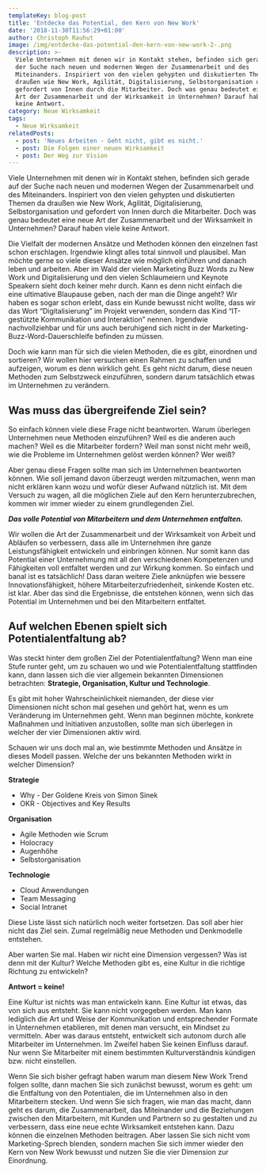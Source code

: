 ```yaml
---
templateKey: blog-post
title: 'Entdecke das Potential, den Kern von New Work'
date: '2018-11-30T11:56:29+01:00'
author: Christoph Rauhut
image: /img/entdecke-das-potential-den-kern-von-new-work-2-.png
description: >-
  Viele Unternehmen mit denen wir in Kontakt stehen, befinden sich gerade auf
  der Suche nach neuen und modernen Wegen der Zusammenarbeit und des
  Miteinanders. Inspiriert von den vielen gehypten und diskutierten Themen da
  draußen wie New Work, Agilität, Digitalisierung, Selbstorganisation und
  gefordert von Innen durch die Mitarbeiter. Doch was genau bedeutet eine neue
  Art der Zusammenarbeit und der Wirksamkeit in Unternehmen? Darauf haben viele
  keine Antwort.
category: Neue Wirksamkeit
tags:
  - Neue Wirksamkeit
relatedPosts:
  - post: 'Neues Arbeiten - Geht nicht, gibt es nicht.'
  - post: Die Folgen einer neuen Wirksamkeit
  - post: Der Weg zur Vision
---
```

Viele Unternehmen mit denen wir in Kontakt stehen, befinden sich gerade auf der Suche nach neuen und modernen Wegen der Zusammenarbeit und des Miteinanders. Inspiriert von den vielen gehypten und diskutierten Themen da draußen wie New Work, Agilität, Digitalisierung, Selbstorganisation und gefordert von Innen durch die Mitarbeiter. Doch was genau bedeutet eine neue Art der Zusammenarbeit und der Wirksamkeit in Unternehmen? Darauf haben viele keine Antwort. 

Die Vielfalt der modernen Ansätze und Methoden können den einzelnen fast schon erschlagen. Irgendwie klingt alles total sinnvoll und plausibel. Man möchte gerne so viele dieser Ansätze wie möglich einführen und danach leben und arbeiten. Aber im Wald der vielen Marketing Buzz Words zu New Work und Digitalisierung und den vielen Schlaumeiern und Keynote Speakern sieht doch keiner mehr durch. Kann es denn nicht einfach die eine ultimative Blaupause geben, nach der man die Dinge angeht? Wir haben es sogar schon erlebt, dass ein Kunde bewusst nicht wollte, dass wir das Wort “Digitalisierung” im Projekt verwenden, sondern das Kind “IT-gestützte Kommunikation und Interaktion” nennen. Irgendwie nachvollziehbar und für uns auch beruhigend sich nicht in der Marketing-Buzz-Word-Dauerschleife befinden zu müssen.

Doch wie kann man für sich die vielen Methoden, die es gibt, einordnen und sortieren? Wir wollen hier versuchen einen Rahmen zu schaffen und aufzeigen, worum es denn wirklich geht. Es geht nicht darum, diese neuen Methoden zum Selbstzweck einzuführen, sondern darum tatsächlich etwas im Unternehmen zu verändern. 

## Was muss das übergreifende Ziel sein?

So einfach können viele diese Frage nicht beantworten. Warum überlegen Unternehmen neue Methoden einzuführen? Weil es die anderen auch machen? Weil es die Mitarbeiter fordern? Weil man sonst nicht mehr weiß, wie die Probleme im Unternehmen gelöst werden können? Wer weiß?

Aber genau diese Fragen sollte man sich im Unternehmen beantworten können. Wie soll jemand davon überzeugt werden mitzumachen, wenn man nicht erklären kann wozu und wofür dieser Aufwand nützlich ist. Mit dem Versuch zu wagen, all die möglichen Ziele auf den Kern herunterzubrechen, kommen wir immer wieder zu einem grundlegenden Ziel. 

**_Das volle Potential von Mitarbeitern und dem Unternehmen entfalten._**

Wir wollen die Art der Zusammenarbeit und der Wirksamkeit von Arbeit und Abläufen so verbessern, dass alle im Unternehmen ihre ganze Leistungsfähigkeit entwickeln und einbringen können. Nur somit kann das Potential einer Unternehmung mit all den verschiedenen Kompetenzen und Fähigkeiten voll entfaltet werden und zur Wirkung kommen. So einfach und banal ist es tatsächlich! Dass daran weitere Ziele anknüpfen wie bessere Innovationsfähigkeit, höhere Mitarbeiterzufriedenheit, sinkende Kosten etc. ist klar. Aber das sind die Ergebnisse, die entstehen können, wenn sich das Potential im Unternehmen und bei den Mitarbeitern entfaltet. 

## Auf welchen Ebenen spielt sich Potentialentfaltung ab?

Was steckt hinter dem großen Ziel der Potentialentfaltung? Wenn man eine Stufe runter geht, um zu schauen wo und wie Potentialentfaltung stattfinden kann, dann lassen sich die vier allgemein bekannten Dimensionen betrachten: **Strategie, Organisation, Kultur und Technologie**. 

Es gibt mit hoher Wahrscheinlichkeit niemanden, der diese vier Dimensionen nicht schon mal gesehen und gehört hat, wenn es um Veränderung im Unternehmen geht. Wenn man beginnen möchte, konkrete Maßnahmen und Initiativen anzustoßen, sollte man sich überlegen in welcher der vier Dimensionen aktiv wird.

Schauen wir uns doch mal an, wie bestimmte Methoden und Ansätze in dieses Modell passen. Welche der uns bekannten Methoden wirkt in welcher Dimension?

**Strategie**

* Why - Der Goldene Kreis von Simon Sinek
* OKR - Objectives and Key Results

**Organisation**

* Agile Methoden wie Scrum
* Holocracy
* Augenhöhe
* Selbstorganisation

**Technologie**

* Cloud Anwendungen
* Team Messaging
* Social Intranet

Diese Liste lässt sich natürlich noch weiter fortsetzen. Das soll aber hier nicht das Ziel sein. Zumal regelmäßig neue Methoden und Denkmodelle entstehen. 

Aber warten Sie mal. Haben wir nicht eine Dimension vergessen? Was ist denn mit der Kultur? Welche Methoden gibt es, eine Kultur in die richtige Richtung zu entwickeln? 

**Antwort = keine!**

Eine Kultur ist nichts was man entwickeln kann. Eine Kultur ist etwas, das von sich aus entsteht. Sie kann nicht vorgegeben werden. Man kann lediglich die Art und Weise der Kommunikation und entsprechender Formate in Unternehmen etablieren, mit denen man versucht, ein Mindset zu vermitteln. Aber was daraus entsteht, entwickelt sich autonom durch alle Mitarbeiter im Unternehmen. Im Zweifel haben Sie keinen Einfluss darauf. Nur wenn Sie Mitarbeiter mit einem bestimmten Kulturverständnis kündigen bzw. nicht einstellen. 

Wenn Sie sich bisher gefragt haben warum man diesem New Work Trend folgen sollte, dann machen Sie sich zunächst bewusst, worum es geht: um die Entfaltung von den Potentialen, die im Unternehmen also in den Mitarbeitern stecken. Und wenn Sie sich fragen, wie man das macht, dann geht es darum, die Zusammenarbeit, das Miteinander und die Beziehungen zwischen den Mitarbeitern, mit Kunden und Partnern so zu gestalten und zu verbessern, dass eine neue echte Wirksamkeit entstehen kann. Dazu können die einzelnen Methoden beitragen. Aber lassen Sie sich nicht vom Marketing-Sprech blenden, sondern machen Sie sich immer wieder den Kern von New Work bewusst und nutzen Sie die vier Dimension zur Einordnung.
